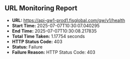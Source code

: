 ## URL Monitoring Report

- **URL:** https://api-gw1-prod1.fisglobal.com/gw/v1/health
- **Start Time:** 2025-07-07T10:30:07.040295
- **End Time:** 2025-07-07T10:30:08.217835
- **Total Time Taken:** 1.17754 seconds
- **HTTP Status Code:** 403
- **Status:** Failure
- **Failure Reason:** HTTP Status Code: 403
